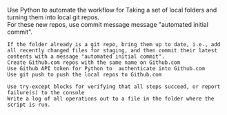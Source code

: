Use Python to automate the workflow for 
    Taking a set of local folders and turning them into local git repos.  
    For these new repos, use commit message message "automated initial commit".
    
    If the folder already is a git repo, bring them up to date, i.e., add all recently changed files for staging, and then commit their latest contents with a message "automated initial commit".
    Create Github.com repos with the same name on Github.com 
    Use Github API token for Python to  authenticate into Github.com
    Use git push to push the local repos to Github.com 

    Use try-except blocks for verifying that all steps succeed, or report failure(s) to the console 
    Write a log of all operations out to a file in the folder where the script is run.  

